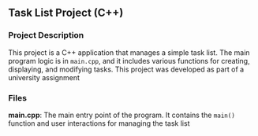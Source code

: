 ## Task List Project (C++)

### Project Description
This project is a C++ application that manages a simple task list. The main program logic is in `main.cpp`, and it includes various functions for creating, displaying, and modifying tasks. This project was developed as part of a university assignment

### Files
**main.cpp**: The main entry point of the program. It contains the `main()` function and user interactions for managing the task list
